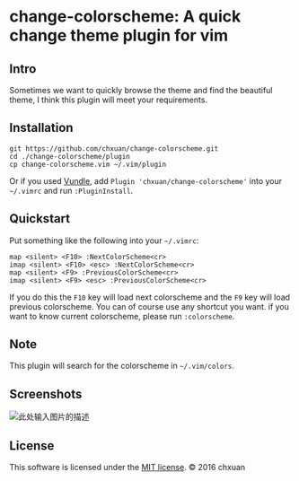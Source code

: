 change-colorscheme: A quick change theme plugin for vim
===============================================


Intro
-----

Sometimes we want to quickly browse the theme and find the beautiful theme, I think this plugin will meet your requirements.

Installation
------------
    
    git https://github.com/chxuan/change-colorscheme.git
    cd ./change-colorscheme/plugin
    cp change-colorscheme.vim ~/.vim/plugin

Or if you used [Vundle][1], add `Plugin 'chxuan/change-colorscheme'` into your `~/.vimrc` and run `:PluginInstall`.

Quickstart
------------

Put something like the following into your `~/.vimrc`:

    map <silent> <F10> :NextColorScheme<cr>
    imap <silent> <F10> <esc> :NextColorScheme<cr>
    map <silent> <F9> :PreviousColorScheme<cr>
    imap <silent> <F9> <esc> :PreviousColorScheme<cr>

If you do this the `F10` key will load next colorscheme and the `F9` key will load previous colorscheme. You can of course use any shortcut you want. if you want to know current colorscheme, please run `:colorscheme`.

Note
------------

This plugin will search for the colorscheme in `~/.vim/colors`.

Screenshots
------------

![此处输入图片的描述][2]

License
------------

This software is licensed under the [MIT license][3]. © 2016 chxuan


  [1]: https://github.com/VundleVim/Vundle.vim
  [2]: https://github.com/chxuan/change-colorscheme/blob/master/screenshots/change-colorscheme.gif
  [3]: https://github.com/chxuan/change-colorscheme/blob/master/LICENSE
